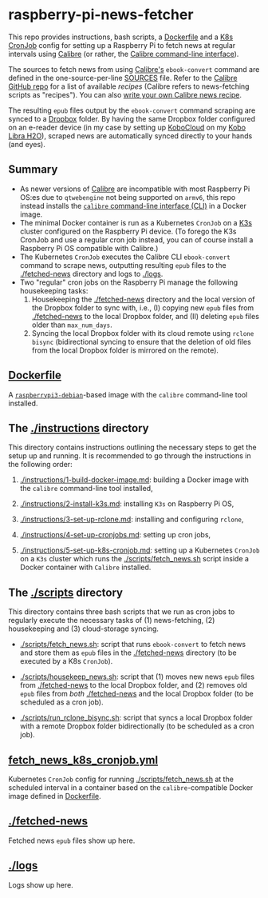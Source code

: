 # raspberry-pi-news-fetcher

This repo provides instructions, bash scripts, a [Dockerfile](Dockerfile) and a [K8s CronJob](https://kubernetes.io/docs/concepts/workloads/controllers/cron-jobs/) config for setting up a Raspberry Pi to fetch news at regular intervals using [Calibre](https://calibre-ebook.com/about) (or rather, the [Calibre command-line interface](https://manual.calibre-ebook.com/generated/en/cli-index.html)).

The sources to fetch news from using [Calibre's](https://calibre-ebook.com/about) `ebook-convert` command are defined in the one-source-per-line [SOURCES](SOURCES) file. Refer to the [Calibre GitHub repo](https://github.com/kovidgoyal/calibre/tree/master/recipes) for a list of available *recipes* (Calibre refers to news-fetching scripts as "recipes"). You can also [write your own Calibre news recipe](https://manual.calibre-ebook.com/news_recipe.html).

The resulting `epub` files output by the `ebook-convert` command scraping are synced to a [Dropbox](https://www.dropbox.com) folder. By having the same Dropbox folder configured on an e-reader device (in my case by setting up [KoboCloud](https://github.com/fsantini/KoboCloud) on my [Kobo Libra H2O](https://help.kobo.com/hc/en-us/articles/360032442774-Kobo-Libra-H2O)), scraped news are automatically synced directly to your hands (and eyes).

## Summary

- As newer versions of [Calibre](https://calibre-ebook.com/about) are incompatible with most Raspberry Pi OS:es due to `qtwebengine` not being supported on `armv6`, this repo instead installs the [`calibre` command-line interface (CLI)](https://manual.calibre-ebook.com/generated/en/cli-index.html) in a Docker image.
- The minimal Docker container is run as a Kubernetes `CronJob` on a [K3s](https://k3s.io/) cluster configured on the Raspberry Pi device. (To forego the K3s CronJob and use a regular cron job instead, you can of course install a Raspberry Pi OS compatible with Calibre.)
- The Kubernetes `CronJob` executes the Calibre CLI `ebook-convert` command to scrape news, outputting resulting `epub` files to the [./fetched-news](./fetched-news) directory and logs to [./logs](./logs).
- Two "regular" cron jobs on the Raspberry Pi manage the following housekeeping tasks:
    1. Housekeeping the [./fetched-news](./fetched-news) directory and the local version of the Dropbox folder to sync with, i.e., (I) copying new `epub` files from [./fetched-news](./fetched-news) to the local Dropbox folder, and (II) deleting `epub` files older than `max_num_days`.
    2. Syncing the local Dropbox folder with its cloud remote using `rclone bisync` (bidirectional syncing to ensure that the deletion of old files from the local Dropbox folder is mirrored on the remote).

## [Dockerfile](Dockerfile)

A [`raspberrypi3-debian`](https://hub.docker.com/r/balenalib/raspberrypi3-debian)-based image with the `calibre` command-line tool installed.

## The [./instructions](./instructions) directory

This directory contains instructions outlining the necessary steps to get the setup up and running. It is recommended to go through the instructions in the following order:

1. [./instructions/1-build-docker-image.md](./instructions/1-build-docker-image.md): building a Docker image with the `calibre` command-line tool installed,

2. [./instructions/2-install-k3s.md](./instructions/2-install-k3s.md): installing `K3s` on Raspberry Pi OS,

3. [./instructions/3-set-up-rclone.md](./instructions/3-set-up-rclone.md): installing and configuring `rclone`,

4. [./instructions/4-set-up-cronjobs.md](./instructions/4-set-up-cronjobs.md): setting up cron jobs,

5. [./instructions/5-set-up-k8s-cronjob.md](./instructions/5-set-up-k8s-cronjob.md): setting up a Kubernetes `CronJob` on a `K3s` cluster which runs the [./scripts/fetch_news.sh](./scripts/fetch_news.sh) script inside a Docker container with `Calibre` installed.

## The [./scripts](./scripts) directory

This directory contains three bash scripts that we run as cron jobs to regularly execute the necessary tasks of (1) news-fetching, (2) housekeeping and (3) cloud-storage syncing.

- [./scripts/fetch_news.sh](./scripts/fetch_news.sh): script that runs `ebook-convert` to fetch news and store them as `epub` files in the [./fetched-news](./fetched-news) directory (to be executed by a K8s `CronJob`).

- [./scripts/housekeep_news.sh](./scripts/housekeep_news.sh): script that (1) moves new news `epub` files from [./fetched-news](./fetched-news) to the local Dropbox folder, and (2) removes old `epub` files from *both* [./fetched-news](./fetched-news) and the local Dropbox folder (to be scheduled as a cron job).

- [./scripts/run_rclone_bisync.sh](./scripts/run_rclone_bisync.sh): script that syncs a local Dropbox folder with a remote Dropbox folder bidirectionally (to be scheduled as a cron job).

## [fetch_news_k8s_cronjob.yml](fetch_news_k8s_cronjob.yml)

Kubernetes `CronJob` config for running [./scripts/fetch_news.sh](./scripts/fetch_news.sh) at the scheduled interval in a container based on the `calibre`-compatible Docker image defined in [Dockerfile](Dockerfile).

## [./fetched-news](./fetched-news)

Fetched news `epub` files show up here.

## [./logs](./logs)

Logs show up here.
